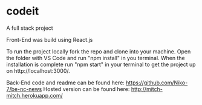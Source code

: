 # codeit

A full stack project

Front-End was build using React.js 

To run the project locally fork the repo and clone into your machine.
Open the folder with VS Code and run "npm install" in you terminal.
When the installation is complete run "npm start" in your terminal to 
get the project up on http://localhost:3000/.


Back-End code and readme can be found here:
https://github.com/Niko-7/be-nc-news
Hosted version can be found here:
http://mitch-mitch.herokuapp.com/
